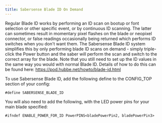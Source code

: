 ```yaml
---
title: Sabersense Blade ID On Demand
---
```


Regular Blade ID works by performing an ID scan on bootup or font selection or other specific event, or by continuous ID scanning. The latter can sometimes result in momentary pixel flashes on the blade or neopixel connector, or false readings occasionally being returned which performs ID switches when you don't want them.
The Sabersense Blade ID system simplifies this by only performing blade ID scans on demand - simply triple-click the Power button and the saber will perform the scan and switch to the correct array for the blade. Note that you still need to set up the ID values in the same way you would with normal Blade ID. Details of how to do this can be found here: https://pod.hubbe.net/howto/blade-id.html

To use Sabersense Blade ID, add the following define to the CONFIG_TOP section of your config:

`#define SABERSENSE_BLADE_ID`

You will also need to add the following, with the LED power pins for your main blade specified:

`#ifndef ENABLE_POWER_FOR_ID PowerPINS<bladePowerPin2, bladePowerPin3>`
